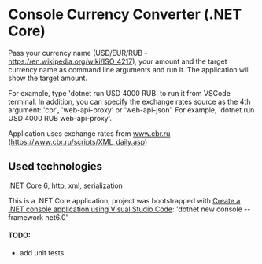 # Console Currency Converter (.NET Core)

Pass your currency name (USD/EUR/RUB - https://en.wikipedia.org/wiki/ISO_4217), your amount and the target currency name as command line arguments and run it. The application will show the target amount.

For example, type 'dotnet run USD 4000 RUB' to run it from VSCode terminal.
In addition, you can specify the exchange rates source as the 4th argument: 'cbr', 'web-api-proxy' or 'web-api-json'.
For example, 'dotnet run USD 4000 RUB web-api-proxy'.

Application uses exchange rates from www.cbr.ru (https://www.cbr.ru/scripts/XML_daily.asp)

## Used technologies
.NET Core 6, http, xml, serialization

This is a .NET Core application, project was bootstrapped with [Create a .NET console application using Visual Studio Code](https://docs.microsoft.com/en-us/dotnet/core/tutorials/with-visual-studio-code?pivots=dotnet-6-0): 'dotnet new console --framework net6.0'

#### TODO:
- add unit tests
